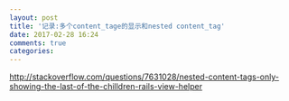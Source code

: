 ```yaml
---
layout: post
title: '记录:多个content_tage的显示和nested content_tag'
date: 2017-02-28 16:24
comments: true
categories: 
---
```

http://stackoverflow.com/questions/7631028/nested-content-tags-only-showing-the-last-of-the-chilldren-rails-view-helper
